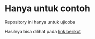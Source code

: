 # Hanya untuk contoh
Repository ini hanya untuk ujicoba

Hasilnya bisa dilihat pada [link berikut](https://gustaveno.github.io)
